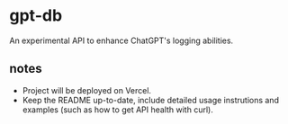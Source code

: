 # gpt-db

An experimental API to enhance ChatGPT's logging abilities.

## notes

- Project will be deployed on Vercel.
- Keep the README up-to-date, include detailed usage instrutions and examples (such as how to get API health with curl).
